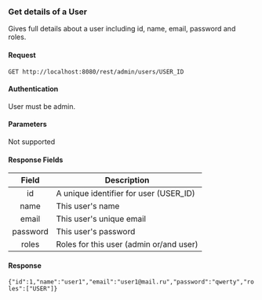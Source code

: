 ### Get details of a User
Gives full details about a user including id, name, email, password and roles.

#### Request
`GET http://localhost:8080/rest/admin/users/USER_ID`

#### Authentication
User must be admin.

#### Parameters
Not supported

#### Response Fields
|  Field   | Description                                      |
|:--------:|--------------------------------------------------|
|    id    | A unique identifier for user (USER_ID)           |
|   name   | This user's name                                 |
|   email  | This user's unique email                         |
| password | This user's password                             |
|   roles  | Roles for this user (admin or/and user)          |

#### Response
```{"id":1,"name":"user1","email":"user1@mail.ru","password":"qwerty","roles":["USER"]}```
